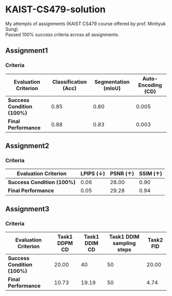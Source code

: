 # KAIST-CS479-solution
My attempts of assignments (KAIST CS479 course offered by prof. Minhyuk Sung) <br>
Passed 100% success criteria across all assignments.

## Assignment1
### Criteria
| Evaluation Criterion | Classification (Acc) | Segmentation (mIoU) | Auto-Encoding (CD) |
|---|---|---|---|
| **Success Condition \(100%\)** | 0.85 | 0.80 | 0.005 |
| **Final Performance**  | 0.88  | 0.83 | 0.003 |

## Assignment2
### Criteria
| Evaluation Criterion | LPIPS (↓) | PSNR (↑) | SSIM (↑) |
|---|---|---|---|
| **Success Condition \(100%\)** | 0.06 | 28.00 | 0.90 |
| **Final Performance**  | 0.05  | 29.28 | 0.94 |

## Assignment3
### Criteria
| Evaluation Criterion | Task1 DDPM CD | Task1 DDIM CD | Task1 DDIM sampling steps | Task2 FID |
|---|---|---|---|---|
| **Success Condition \(100%\)** | 20.00 | 40 | 50 | 20.00 |
| **Final Performance** | 10.73 | 19.19 | 50 | 4.74 |

